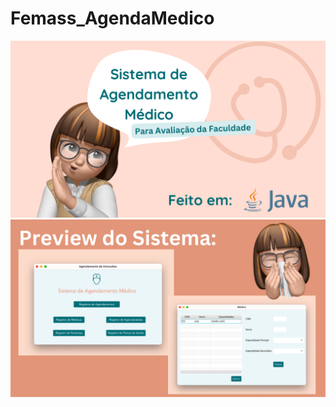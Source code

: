 # Femass_AgendaMedico
  <img src="https://github.com/keziacamposcs/Femass_AgendaMedico/blob/690577982ca64fa0b7da61a340b22b9a79568b0d/README/1.png" width="900">
 <img src="https://github.com/keziacamposcs/Femass_AgendaMedico/blob/690577982ca64fa0b7da61a340b22b9a79568b0d/README/2.png" width="900">
